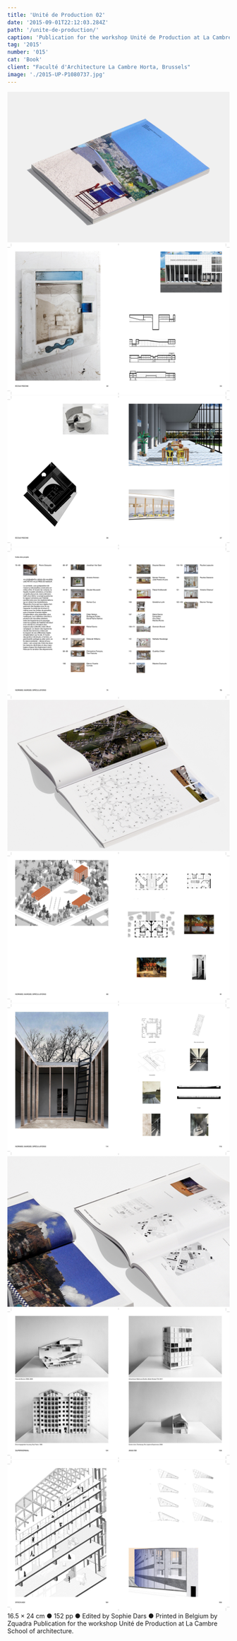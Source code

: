 ```yaml
---
title: 'Unité de Production 02'
date: '2015-09-01T22:12:03.284Z'
path: '/unite-de-production/'
caption: 'Publication for the workshop Unité de Production at La Cambre School of architecture.'
tag: '2015'
number: '015'
cat: 'Book'
client: "Faculté d'Architecture La Cambre Horta, Brussels"
image: './2015-UP-P1080737.jpg'
---
```


![Eurogroupe Gregory Dapra Laure Giletti Unite de Production](./2015-UP-P1080740_2.jpg)
![Eurogroupe Gregory Dapra Laure Giletti Unite de Production](./2015-UP-HD-17.jpg)
![Eurogroupe Gregory Dapra Laure Giletti Unite de Production](./2015-UP-HD-19.jpg)
![Eurogroupe Gregory Dapra Laure Giletti Unite de Production](./2015-UP-HD-38.jpg)
![Eurogroupe Gregory Dapra Laure Giletti Unite de Production](./2015-UP-P1080767.jpg)
![Eurogroupe Gregory Dapra Laure Giletti Unite de Production](./2015-UP-HD-46.jpg)
![Eurogroupe Gregory Dapra Laure Giletti Unite de Production](./2015-UP-HD-58.jpg)
![Eurogroupe Gregory Dapra Laure Giletti Unite de Production](./2015-UP-P1080737.jpg)
![Eurogroupe Gregory Dapra Laure Giletti Unite de Production](./2015-UP-HD-68.jpg)
![Eurogroupe Gregory Dapra Laure Giletti Unite de Production](./2015-UP-HD-98.jpg)
<span class="p">
16.5 × 24 cm ● 152 pp ● Edited by Sophie Dars ● Printed in Belgium by Zquadra</span>
<span class="p">Publication for the workshop Unité de Production at La Cambre School of architecture.</span>

